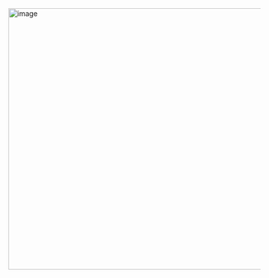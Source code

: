 <img width="1245" height="522" alt="image" src="https://github.com/user-attachments/assets/12760da3-6c44-4d77-97e2-b42713313883" />





